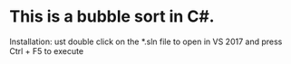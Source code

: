 # This is a bubble sort in C#.

Installation: ust double click on the *.sln file to open in VS 2017 and press Ctrl + F5 to execute
